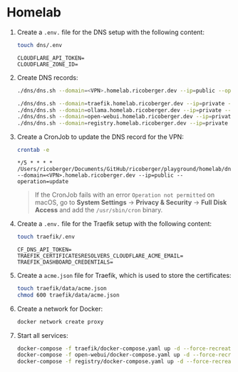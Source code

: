 # Homelab

1. Create a `.env.` file for the DNS setup with the following content:

   ```sh
   touch dns/.env
   ```

   ```plaintext
   CLOUDFLARE_API_TOKEN=
   CLOUDFLARE_ZONE_ID=
   ```

2. Create DNS records:

   ```sh
   ./dns/dns.sh --domain=<VPN>.homelab.ricoberger.dev --ip=public --operation=create

   ./dns/dns.sh --domain=traefik.homelab.ricoberger.dev --ip=private --operation=create
   ./dns/dns.sh --domain=ollama.homelab.ricoberger.dev --ip=private --operation=create
   ./dns/dns.sh --domain=open-webui.homelab.ricoberger.dev --ip=private --operation=create
   ./dns/dns.sh --domain=registry.homelab.ricoberger.dev --ip=private --operation=create
   ```

3. Create a CronJob to update the DNS record for the VPN:

   ```sh
   crontab -e
   ```

   ```plaintext
   */5 * * * * /Users/ricoberger/Documents/GitHub/ricoberger/playground/homelab/dns/dns.sh --domain=<VPN>.homelab.ricoberger.dev --ip=public --operation=update
   ```

   > If the CronJob fails with an error `Operation not permitted` on macOS, go
   > to **System Settings** -> **Privacy & Security** -> **Full Disk Access**
   > and add the `/usr/sbin/cron` binary.

4. Create a `.env.` file for the Traefik setup with the following content:

   ```sh
   touch traefik/.env
   ```

   ```plaintext
   CF_DNS_API_TOKEN=
   TRAEFIK_CERTIFICATESRESOLVERS_CLOUDFLARE_ACME_EMAIL=
   TRAEFIK_DASHBOARD_CREDENTIALS=
   ```

5. Create a `acme.json` file for Traefik, which is used to store the
   certificates:

   ```sh
   touch traefik/data/acme.json
   chmod 600 traefik/data/acme.json
   ```

6. Create a network for Docker:

   ```sh
   docker network create proxy
   ```

7. Start all services:

   ```sh
   docker-compose -f traefik/docker-compose.yaml up -d --force-recreate
   docker-compose -f open-webui/docker-compose.yaml up -d --force-recreate
   docker-compose -f registry/docker-compose.yaml up -d --force-recreate
   ```
